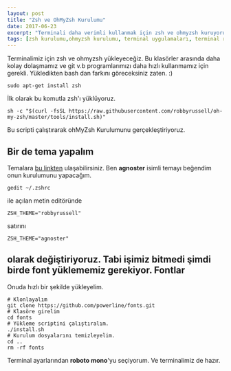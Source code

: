 ```yaml
---
layout: post
title: "Zsh ve OhMyZsh Kurulumu"
date: 2017-06-23
excerpt: "Terminali daha verimli kullanmak için zsh ve ohmyzsh kuruyoruz."
tags: [zsh kurulumu,ohmyzsh kurulumu, terminal uygulamaları, terminal renklendirme]
---
```

Terminalimiz için zsh ve ohmyzsh yükleyeceğiz. Bu klasörler arasında daha kolay dolaşmamız ve git v.b programlarımızı daha hızlı kullanmamız için gerekli. Yükledikten bash dan farkını göreceksiniz zaten. :)

    sudo apt-get install zsh

İlk olarak bu komutla zsh'ı yüklüyoruz.

    sh -c "$(curl -fsSL https://raw.githubusercontent.com/robbyrussell/oh-my-zsh/master/tools/install.sh)"

Bu scripti çalıştırarak ohMyZsh Kurulumunu gerçekleştiriyoruz.

Bir de tema yapalım
---
Temalara [bu linkten](https://github.com/robbyrussell/oh-my-zsh/wiki/Themes) ulaşabilirsiniz. Ben **agnoster** isimli temayı beğendim onun kurulumunu yapacağım.

    gedit ~/.zshrc

ile açılan metin editöründe

    ZSH_THEME="robbyrussell"

satırını

    ZSH_THEME="agnoster"

olarak değiştiriyoruz. Tabi işimiz bitmedi şimdi birde font yüklememiz gerekiyor.
Fontlar
---
Onuda hızlı bir şekilde yükleyelim.

    # Klonlayalım
    git clone https://github.com/powerline/fonts.git
    # Klasöre girelim
    cd fonts
    # Yükleme scriptini çalıştıralım.
    ./install.sh
    # Kurulum dosyalarını temizleyelim.
    cd ..
    rm -rf fonts

Terminal ayarlarından **roboto mono**'yu seçiyorum.
Ve terminalimiz de hazır.
